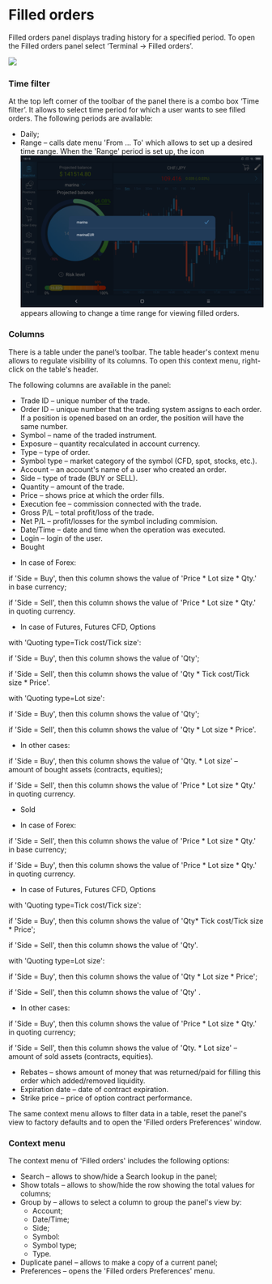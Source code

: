# Filled orders

Filled orders panel displays trading history for a specified period. To open the Filled orders panel select ‘Terminal -&gt; Filled orders’.

![](../../../.gitbook/assets/screen-shot-2018-12-18-at-12.19.png)

### **Time filter**

At the top left corner of the toolbar of the panel there is a combo box ‘Time filter’. It allows to select time period for which a user wants to see filled orders. The following periods are available:

* Daily;
* Range – calls date menu 'From ... To' which allows to set up a desired time range. When the 'Range' period is set up, the icon![](../../../.gitbook/assets/1%20%286%29.png)appears allowing to change a time range for viewing filled orders.

### **Columns**

There is a table under the panel’s toolbar. The table header's context menu allows to regulate visibility of its columns. To open this context menu, right-click on the table's header.

The following columns are available in the panel:

* Trade ID – unique number of the trade.
* Order ID – unique number that the trading system assigns to each order. If a position is opened based on an order, the position will have the same number.
* Symbol – name of the traded instrument.
* Exposure – quantity recalculated in account currency.
* Type – type of order.
* Symbol type – market category of the symbol \(CFD, spot, stocks, etc.\).
* Account – an account's name of a user who created an order.
* Side – type of trade \(BUY or SELL\).
* Quantity – amount of the trade.
* Price – shows price at which the order fills.
* Execution fee – commission connected with the trade.
* Gross P/L – total profit/loss of the trade.
* Net P/L – profit/losses for the symbol including commision.
* Date/Time – date and time when the operation was executed.
* Login – login of the user.
* Bought

- In case of Forex:

if 'Side = Buy', then this column shows the value of 'Price \* Lot size \* Qty.' in base currency;

if 'Side = Sell', then this column shows the value of 'Price \* Lot size \* Qty.' in quoting currency.

- In case of Futures, Futures CFD, Options

with 'Quoting type=Tick cost/Tick size':

if 'Side = Buy', then this column shows the value of 'Qty';

if 'Side = Sell', then this column shows the value of 'Qty \* Tick cost/Tick size \* Price'.

with 'Quoting type=Lot size':

if 'Side = Buy', then this column shows the value of 'Qty';

if 'Side = Sell', then this column shows the value of 'Qty \* Lot size \* Price'.

- In other cases:

if 'Side = Buy', then this column shows the value of 'Qty. \* Lot size' – amount of bought assets \(contracts, equities\);

if 'Side = Sell', then this column shows the value of 'Price \* Lot size \* Qty.' in quoting currency.

* Sold

- In case of Forex:

if 'Side = Sell', then this column shows the value of 'Price \* Lot size \* Qty.' in base currency;

if 'Side = Buy', then this column shows the value of 'Price \* Lot size \* Qty.' in quoting currency.

- In case of Futures, Futures CFD, Options

with 'Quoting type=Tick cost/Tick size':

if 'Side = Buy', then this column shows the value of 'Qty\* Tick cost/Tick size \* Price';

if 'Side = Sell', then this column shows the value of 'Qty'.

with 'Quoting type=Lot size':

if 'Side = Buy', then this column shows the value of 'Qty \* Lot size \* Price';

if 'Side = Sell', then this column shows the value of 'Qty' .

- In other cases:

if 'Side = Buy', then this column shows the value of 'Price \* Lot size \* Qty.' in quoting currency;

if 'Side = Sell', then this column shows the value of 'Qty. \* Lot size' – amount of sold assets \(contracts, equities\).

* Rebates – shows amount of money that was returned/paid for filling this order which added/removed liquidity.
* Expiration date – date of contract expiration.
* Strike price – price of option contract performance.

The same context menu allows to filter data in a table, reset the panel's view to factory defaults and to open the 'Filled orders Preferences' window.

### **Context menu**

The context menu of 'Filled orders' includes the following options:

* Search – allows to show/hide a Search lookup in the panel;
* Show totals – allows to show/hide the row showing the total values for columns;
* Group by – allows to select a column to group the panel's view by:
  * Account;
  * Date/Time;
  * Side;
  * Symbol:
  * Symbol type;
  * Type.
* Duplicate panel – allows to make a copy of a current panel;
* Preferences – opens the 'Filled orders Preferences' menu.

